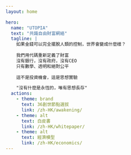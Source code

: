 ```yaml
---
layout: home

hero:
  name: "UTOPIA"
  text: "共識自由財富網絡"
  tagline: |
    如果金錢可以完全擺脫人類的控制，世界會變成什麼樣？
    
    我們用代碼重新定義了財富
    沒有銀行，沒有政府，沒有CEO
    只有數學、透明和絕對公平
    
    這不是投資機會，這是思想實驗

    "沒有什麼是永恆的，唯有思想長存"
  actions:
    - theme: brand
      text: 36創世節點選拔
      link: /zh-HK/awakening/
    - theme: alt
      text: 白皮書
      link: /zh-HK/whitepaper/
    - theme: alt
      text: 經濟模型
      link: /zh-HK/economics/
---
```


<ParticlesBackground />